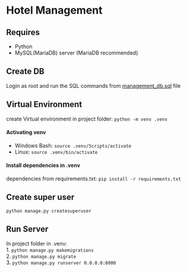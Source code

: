 # Hotel Management  
## Requires  
* Python  
* MySQL(MariaDB) server (MariaDB recommended)
  
## Create DB
Login as root and run the SQL commands from [management_db.sql](management_db.sql "management_db.sql") file  
  
## Virtual Environment  
create Virtual environment in project folder: `python -m venv .venv`    
  
#### Activating venv
  
* Windows Bash: `source .venv/Scripts/activate`  
* Linux: `source .venv/bin/activate`  
  
#### Install dependencies in .venv
dependencies from requirements.txt: `pip install -r requirements.txt`  

  
## Create super user  
`python manage.py createsuperuser`  
  
## Run Server  
In project folder in .venv:  
    1. `python manage.py makemigrations`  
    2. `python manage.py migrate`  
    3. `python manage.py runserver 0.0.0.0:8000`  
